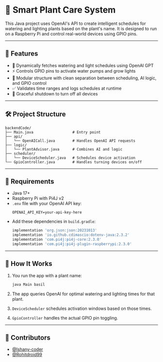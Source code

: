 # 🌱 Smart Plant Care System

This Java project uses OpenAI's API to create intelligent schedules for watering and lighting plants based on the plant's name. It is designed to run on a Raspberry Pi and control real-world devices using GPIO pins.

---

## 🚀 Features

- 🌿 Dynamically fetches watering and light schedules using OpenAI GPT
- ⚡ Controls GPIO pins to activate water pumps and grow lights
- 🧠 Modular structure with clean separation between scheduling, AI logic, and GPIO control
- ✅ Validates time ranges and logs schedules at runtime
- 🔌 Graceful shutdown to turn off all devices

---

## 🛠️ Project Structure

```
backendCode/
├── Main.java                  # Entry point
├── api/
│   └── OpenAICall.java        # Handles OpenAI API requests
├── logic/
│   └── PlantAdvisor.java      # Combines AI and logic
├── scheduler/
│   └── DeviceScheduler.java   # Schedules device activation
└── GpioController.java        # Handles turning devices on/off
```

---

## 🧪 Requirements

- Java 17+
- Raspberry Pi with Pi4J v2
- `.env` file with your OpenAI API key:
  ```
  OPENAI_API_KEY=your-api-key-here
  ```
- Add these dependencies in `build.gradle`:
  ```groovy
  implementation 'org.json:json:20231013'
  implementation 'io.github.cdimascio:dotenv-java:2.3.2'
  implementation 'com.pi4j:pi4j-core:2.3.0'
  implementation 'com.pi4j:pi4j-plugin-raspberrypi:2.3.0'
  ```

---

## 🧠 How It Works

1. You run the app with a plant name:
   ```bash
   java Main basil
   ```

2. The app queries OpenAI for optimal watering and lighting times for that plant.

3. `DeviceScheduler` schedules activation windows based on those times.

4. `GpioController` handles the actual GPIO pin toggling.


---

## 🙌 Contributors

- [@Ishany-coder](https://github.com/Ishany-coder)
- [@Rohitdroid99](https://github.com/Rohitdroid99)
